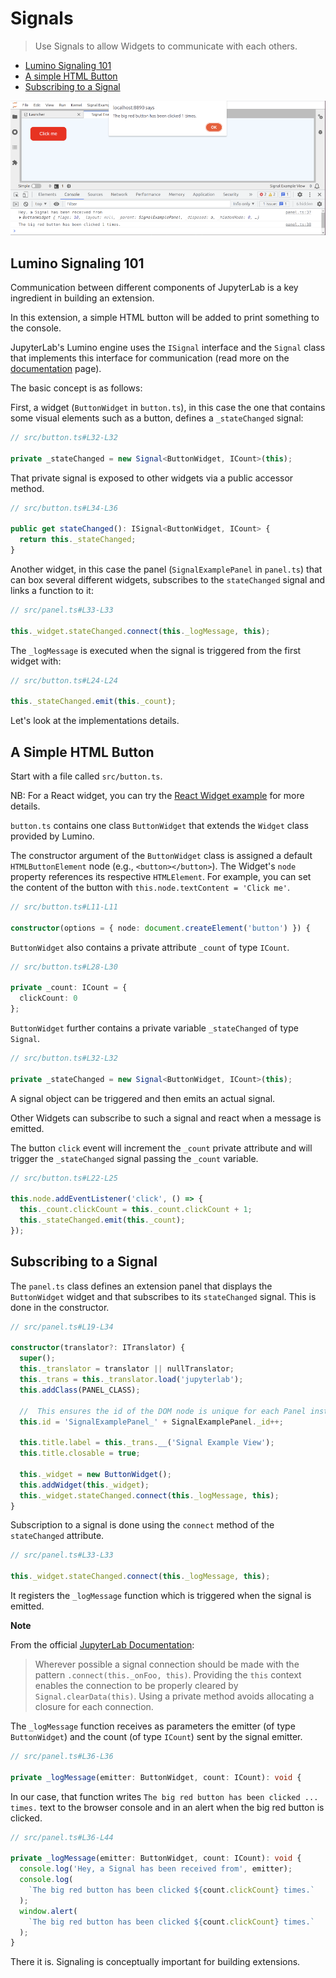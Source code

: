 # Signals

> Use Signals to allow Widgets to communicate with each others.

- [Lumino Signaling 101](#lumino-signaling-101)
- [A simple HTML Button](#a-simple-html-button)
- [Subscribing to a Signal](#subscribing-to-a-signal)

![Button with Signal](preview.png)

## Lumino Signaling 101

Communication between different components of JupyterLab is a key ingredient in building an extension.

In this extension, a simple HTML button will be added to print something to the console.

JupyterLab's Lumino engine uses the `ISignal` interface and the
`Signal` class that implements this interface for communication
(read more on the [documentation](https://lumino.readthedocs.io/en/stable/api/modules/signaling.html) page).

The basic concept is as follows:

First, a widget (`ButtonWidget` in `button.ts`), in this case the one that contains
some visual elements such as a button, defines a `_stateChanged` signal:

```ts
// src/button.ts#L32-L32

private _stateChanged = new Signal<ButtonWidget, ICount>(this);
```

That private signal is exposed to other widgets via a public accessor method.

```ts
// src/button.ts#L34-L36

public get stateChanged(): ISignal<ButtonWidget, ICount> {
  return this._stateChanged;
}
```

Another widget, in this case the panel (`SignalExamplePanel` in `panel.ts`) that can box several different widgets,
subscribes to the `stateChanged` signal and links a function to it:

```ts
// src/panel.ts#L33-L33

this._widget.stateChanged.connect(this._logMessage, this);
```

The `_logMessage` is executed when the signal is triggered from the first widget with:

```ts
// src/button.ts#L24-L24

this._stateChanged.emit(this._count);
```

Let's look at the implementations details.

## A Simple HTML Button

Start with a file called `src/button.ts`.

NB: For a React widget, you can try the [React Widget example](../react-widget) for more details.

`button.ts` contains one class `ButtonWidget` that extends the
`Widget` class provided by Lumino.

The constructor argument of the `ButtonWidget` class is assigned a default `HTMLButtonElement` node (e.g., `<button></button>`). The Widget's `node` property references its respective `HTMLElement`. For example, you can set the content of the button with `this.node.textContent = 'Click me'`.

```ts
// src/button.ts#L11-L11

constructor(options = { node: document.createElement('button') }) {
```

`ButtonWidget` also contains a private attribute `_count` of type `ICount`.

```ts
// src/button.ts#L28-L30

private _count: ICount = {
  clickCount: 0
};
```

`ButtonWidget` further contains a private variable `_stateChanged` of type
`Signal`.

```ts
// src/button.ts#L32-L32

private _stateChanged = new Signal<ButtonWidget, ICount>(this);
```

A signal object can be triggered and then emits an actual signal.

Other Widgets can subscribe to such a signal and react when a message is
emitted.

The button `click` event will increment the `_count`
private attribute and will trigger the `_stateChanged` signal passing
the `_count` variable.

```ts
// src/button.ts#L22-L25

this.node.addEventListener('click', () => {
  this._count.clickCount = this._count.clickCount + 1;
  this._stateChanged.emit(this._count);
});
```

## Subscribing to a Signal

The `panel.ts` class defines an extension panel that displays the
`ButtonWidget` widget and that subscribes to its `stateChanged` signal.
This is done in the constructor.

```ts
// src/panel.ts#L19-L34

constructor(translator?: ITranslator) {
  super();
  this._translator = translator || nullTranslator;
  this._trans = this._translator.load('jupyterlab');
  this.addClass(PANEL_CLASS);

  //  This ensures the id of the DOM node is unique for each Panel instance.
  this.id = 'SignalExamplePanel_' + SignalExamplePanel._id++;

  this.title.label = this._trans.__('Signal Example View');
  this.title.closable = true;

  this._widget = new ButtonWidget();
  this.addWidget(this._widget);
  this._widget.stateChanged.connect(this._logMessage, this);
}
```

Subscription to a signal is done using the `connect` method of the
`stateChanged` attribute.

```ts
// src/panel.ts#L33-L33

this._widget.stateChanged.connect(this._logMessage, this);
```

It registers the `_logMessage` function which is triggered when the signal is emitted.

**Note**

From the official [JupyterLab Documentation](https://jupyterlab.readthedocs.io/en/stable/developer/patterns.html#signals):

> Wherever possible a signal connection should be made with the pattern `.connect(this._onFoo, this)`.
> Providing the `this` context enables the connection to be properly cleared by `Signal.clearData(this)`.
> Using a private method avoids allocating a closure for each connection.

The `_logMessage` function receives as parameters the emitter (of type `ButtonWidget`)
and the count (of type `ICount`) sent by the signal emitter.

```ts
// src/panel.ts#L36-L36

private _logMessage(emitter: ButtonWidget, count: ICount): void {
```

In our case, that function writes `The big red button has been clicked ... times.` text
to the browser console and in an alert when the big red button is clicked.

```ts
// src/panel.ts#L36-L44

private _logMessage(emitter: ButtonWidget, count: ICount): void {
  console.log('Hey, a Signal has been received from', emitter);
  console.log(
    `The big red button has been clicked ${count.clickCount} times.`
  );
  window.alert(
    `The big red button has been clicked ${count.clickCount} times.`
  );
}
```

There it is. Signaling is conceptually important for building extensions.
